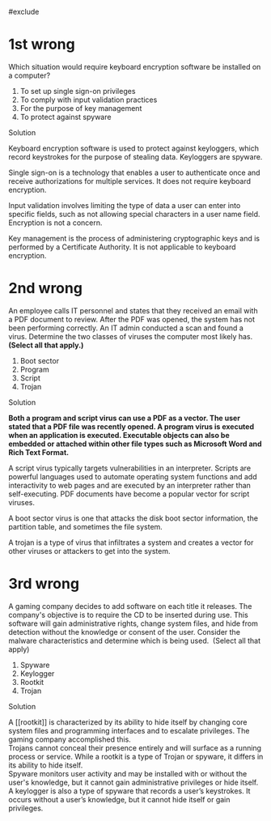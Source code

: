 #exclude
# 1st wrong
Which situation would require keyboard encryption software be installed on a computer?

1.  To set up single sign-on privileges
2.  To comply with input validation practices
3.  For the purpose of key management
4.  To protect against spyware

Solution

Keyboard encryption software is used to protect against keyloggers, which record keystrokes for the purpose of stealing data. Keyloggers are spyware.

Single sign-on is a technology that enables a user to authenticate once and receive authorizations for multiple services. It does not require keyboard encryption.

Input validation involves limiting the type of data a user can enter into specific fields, such as not allowing special characters in a user name field. Encryption is not a concern.

Key management is the process of administering cryptographic keys and is performed by a Certificate Authority. It is not applicable to keyboard encryption.

# 2nd wrong
An employee calls IT personnel and states that they received an email with a PDF document to review. After the PDF was opened, the system has not been performing correctly. An IT admin conducted a scan and found a virus. Determine the two classes of viruses the computer most likely has. **(Select all that apply.)**

1.  Boot sector
2.  Program
3.  Script
4.  Trojan

Solution

**Both a program and script virus can use a PDF as a vector. The user stated that a PDF file was recently opened. A program virus is executed when an application is executed. Executable objects can also be embedded or attached within other file types such as Microsoft Word and Rich Text Format.**

A script virus typically targets vulnerabilities in an interpreter. Scripts are powerful languages used to automate operating system functions and add interactivity to web pages and are executed by an interpreter rather than self-executing. PDF documents have become a popular vector for script viruses.

A boot sector virus is one that attacks the disk boot sector information, the partition table, and sometimes the file system.

A trojan is a type of virus that infiltrates a system and creates a vector for other viruses or attackers to get into the system.

# 3rd wrong
A gaming company decides to add software on each title it releases. The company's objective is to require the CD to be inserted during use. This software will gain administrative rights, change system files, and hide from detection without the knowledge or consent of the user. Consider the malware characteristics and determine which is being used.  (Select all that apply)

1.  Spyware
2.  Keylogger
3.  Rootkit
4.  Trojan

Solution

A [[rootkit]] is characterized by its ability to hide itself by changing core system files and programming interfaces and to escalate privileges. The gaming company accomplished this.  
Trojans cannot conceal their presence entirely and will surface as a running process or service. While a rootkit is a type of Trojan or spyware, it differs in its ability to hide itself.  
Spyware monitors user activity and may be installed with or without the user's knowledge, but it cannot gain administrative privileges or hide itself.  
A keylogger is also a type of spyware that records a user’s keystrokes. It occurs without a user’s knowledge, but it cannot hide itself or gain privileges.
